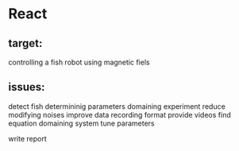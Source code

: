 # React

## target:
  controlling a fish robot using magnetic fiels
  
## issues:
  detect fish
  determininig parameters domaining experiment
  reduce modifying noises
  improve data recording format
  provide videos
  find equation domaining system
  tune parameters
  
  write report
